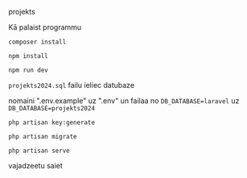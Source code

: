 projekts

Kā palaist programmu

`composer install`

`npm install`

`npm run dev`

`projekts2024.sql` failu ieliec datubaze

nomaini ".env.example" uz ".env" un failaa no `DB_DATABASE=laravel` uz `DB_DATABASE=projekts2024`

`php artisan key:generate`

`php artisan migrate`

`php artisan serve`

vajadzeetu saiet
